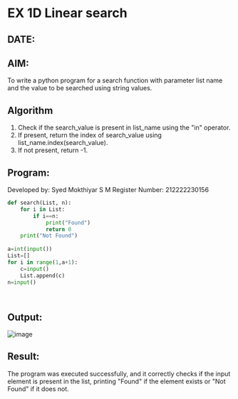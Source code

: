 # EX 1D Linear search
## DATE:
## AIM:
To write a python program for a search function with parameter list name and the value to be searched using string values.



## Algorithm
1. Check if the search_value is present in list_name using the "in" operator.
2. If present, return the index of search_value using list_name.index(search_value).
3. If not present, return -1.

## Program:
Developed by: Syed Mokthiyar S M
Register Number: 212222230156 

```python
def search(List, n):
    for i in List:
        if i==n:
            print("Found")
            return 0
    print("Not Found")        
            
a=int(input())
List=[]
for i in range(1,a+1):
    c=input()
    List.append(c)
n=input() 

    
```

## Output:

![image](https://github.com/user-attachments/assets/0447cf81-2c4d-4e56-98d8-bb9b19fa5bd3)


## Result:
The program was executed successfully, and it correctly checks if the input element is present in the list, printing "Found" if the element exists or "Not Found" if it does not.
